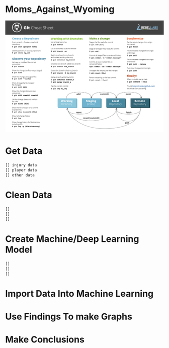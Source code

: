 # Moms_Against_Wyoming
![alt text](GitCommands.png)

# Get Data
    [] injury data
    [] player data
    [] other data

# Clean Data
    [] 
    []
    []

# Create Machine/Deep Learning Model
    [] 
    []
    []

# Import Data Into Machine Learning

# Use Findings To make Graphs

# Make Conclusions

